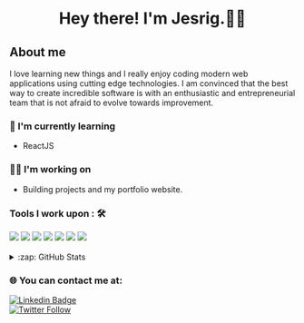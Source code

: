 <h1 align="center"> Hey there! I'm Jesrig.👨‍💻</h1>
<h2><strong>About me</strong></h2>
<p>I love learning new things and I really enjoy coding modern web applications using cutting edge technologies. I am convinced that the best way to create incredible software is with an enthusiastic and entrepreneurial team that is not afraid to evolve towards improvement. </p>

### 🌱 I'm currently learning
- ReactJS

### 👨‍💻 I'm working on
- Building projects and my portfolio website. 

### Tools I work upon : 🛠
<div display="flex">
<img src="https://img.shields.io/badge/javascript%20-%23323330.svg?&style=for-the-badge&logo=javascript&logoColor=%23F7DF1E"/> 
<img src="https://img.shields.io/badge/html5%20-%23E34F26.svg?&style=for-the-badge&logo=html5&logoColor=white"/>
<img src="https://img.shields.io/badge/css3%20-%231572B6.svg?&style=for-the-badge&logo=css3&logoColor=white"/>
<img src="https://img.shields.io/badge/react%20-%2320232a.svg?&style=for-the-badge&logo=react&logoColor=%2361DAFB"/>
<img src="https://img.shields.io/badge/bootstrap%20-%23563D7C.svg?&style=for-the-badge&logo=bootstrap&logoColor=white"/>
<img src="https://img.shields.io/badge/git%20-%23F05033.svg?&style=for-the-badge&logo=git&logoColor=white"/>
<img src="http://img.shields.io/badge/-VS%20Code-000000?style=for-the-badge&logo=Visual-studio-code&logoColor=blue"/>
</div>

<br/>

<details>
  <summary>:zap: GitHub Stats</summary>
  <img align="left" alt="JesrigPineda GitHub Stats" src="https://github-readme-stats.vercel.app/api?username=jesrigpineda&show_icons=true&title_color=03fc90&icon_color=03fc90&text_color=03fc90&bg_color=002b19">
</details>

### 🌐 You can contact me at:
[![Linkedin Badge](https://img.shields.io/badge/-linkedin-blue?style=flat-square&logo=Linkedin&logoColor=white&link=https://www.linkedin.com/in/jesrig-p-b24632174)](https://www.linkedin.com/in/jesrigpineda)
<br />
[![Twitter Follow](https://img.shields.io/twitter/follow/JesrigPineda?color=1DA1F2&label=Follow%20me%20on%20Twitter%21&logo=twitter&style=for-the-badge)](https://twitter.com/JesrigPineda)
